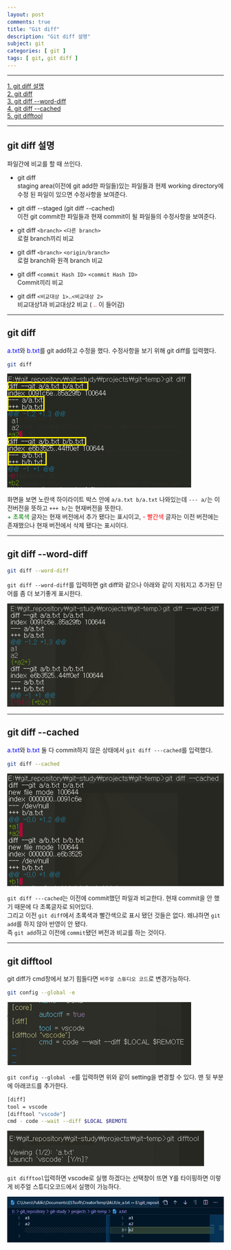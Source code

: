 ```yaml
---
layout: post
comments: true
title: "Git diff"
description: "Git diff 설명"
subject: git
categories: [ git ]
tags: [ git, git diff ]
---
```


<hr>

[1. git diff 설명](#git-diff-설명)  
[2. git diff](#git-diff)  
[3. git diff --word-diff](#word-diff)  
[4. git diff --cached](#cahced)  
[5. git difftool](#git-difftool)  

<hr>

## git diff 설명

파일간에 비교를 할 때 쓰인다.

* git diff  
staging area(이전에 git add한 파일들)있는 파일들과 현제 working directory에 수정 된 파일이 있으면 수정사항을 보여준다.

* git diff --staged (git diff --cached)  
이전 git commit한 파일들과 현재 commit이 될 파일들의 수정사항을 보여준다. 

* git diff `<branch>` `<다른 branch>`  
로컬 branch끼리 비교

* git diff `<branch>` `<origin/branch>`  
로컬 branch와 원격 branch 비교

* git diff `<commit Hash ID>` `<commit Hash ID>`  
Commit끼리 비교

* git diff `<비교대상 1>`..`<비교대상 2>`  
비교대상1과 비교대상2 비교 ( <span style="color: red;">..</span> 이 들어감)

<hr>

## git diff

<span style="color: blue;">a.txt</span>와 <span style="color: blue;">b.txt</span>를 git add하고 수정을 했다.
수정사항을 보기 위해 git diff를 입력했다.

```bash
git diff
```

![git diff 설명](/assets/img/git/git-diff1.png "git diff 설명")

화면을 보면 노란색 하이라이트 박스 안에 `a/a.txt b/a.txt` 나와있는데 `--- a/`는 이전버전을 뜻하고 `+++ b/`는 현재버전을 뜻한다.  
<span style="color: green;">+ 초록색</span> 글자는 현재 버전에서 추가 됐다는 표시이고, <span style="color: red;">- 빨간색</span> 글자는 이전 버전에는 존재했으나 현재 버전에서 삭제 됐다는 표시이다.

<hr>

## git diff --word-diff <a name="word-diff"></a>

```bash
git diff --word-diff
```

`git diff --word-diff`를 입력하면 git diff와 같으나 아래와 같이 지워지고 추가된 단어를 좀 더 보기좋게 표시한다.

![git diff --word-diff 설명](/assets/img/git/git-diff3.png "git diff --word-diff 설명")

<hr>

## git diff --cached <a name="cached"></a>

<span style="color: blue;">a.txt</span>와 <span style="color: blue;">b.txt</span> 둘 다 commit하지 않은 상태에서 `git diff ---cached`를 입력했다.

```bash
git diff --cached
```

![git diff --cached 설명](/assets/img/git/git-diff2.png "git diff --cached 설명")

`git diff ---cached`는 이전에 commit했던 파일과 비교한다. 현재 commit을 안 했기 때문에 다 초록글자로 되어있다.   
그리고 이전 `git diff`에서 초록색과 빨간색으로 표시 됐던 것들은 없다. 왜냐하면 `git add`를 하지 않아 반영이 안 됐다.  
즉 `git add`하고 이전에 `commit`됐던 버전과 비교를 하는 것이다.

<hr>

## git difftool

git diff가 cmd창에서 보기 힘들다면 `비주얼 스튜디오 코드`로 변경가능하다. 

```bash
git config --global -e
```

![git difftool 설명1](/assets/img/git/git-diff4.png "git difftool 설명1")

`git config --global -e`를 입력하면 위와 같이 setting을 변경할 수 있다. 맨 뒷 부분에 아래코드를 추가한다.

```bash
[diff]
tool = vscode
[difftool "vscode"]
cmd - code --wait --diff $LOCAL $REMOTE
```

![git difftool 설명2](/assets/img/git/git-diff5.png "git difftool 설명2")

`git difftool`입력하면 vscode로 실행 하겠다는 선택창이 뜨면 Y를 타이핑하면 이렇게 비주얼 스튜디오코드에서 실행이 가능하다.

![git difftool 설명3](/assets/img/git/git-diff6.png "git difftool 설명3")








